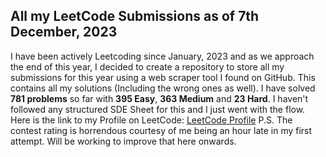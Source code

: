 ## All my LeetCode Submissions as of 7th December, 2023

I have been actively Leetcoding since January, 2023 and as we approach the end of this year, I decided to create a repository to store all my submissions for this year using a web scraper tool I found on GitHub.
This contains all my solutions (Including the wrong ones as well).
I have solved **781 problems** so far with **395 Easy**, **363 Medium** and **23 Hard**. I haven't followed any structured SDE Sheet for this and I just went with the flow.
Here is the link to my Profile on LeetCode: [LeetCode Profile](https://leetcode.com/Anuvab/)
P.S. The contest rating is horrendous courtesy of me being an hour late in my first attempt. Will be working to improve that here onwards.